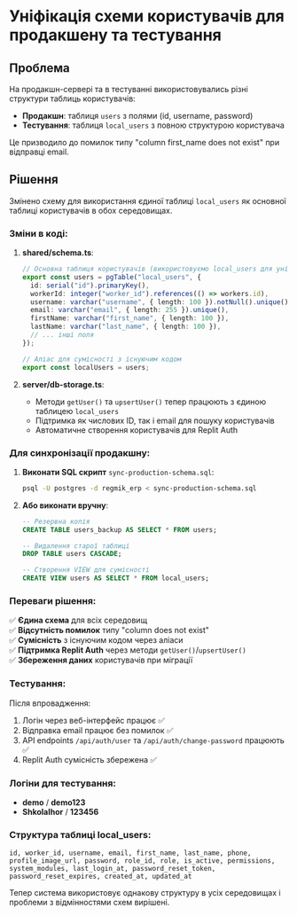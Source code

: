 # Уніфікація схеми користувачів для продакшену та тестування

## Проблема
На продакшн-сервері та в тестуванні використовувались різні структури таблиць користувачів:
- **Продакшн**: таблиця `users` з полями (id, username, password)
- **Тестування**: таблиця `local_users` з повною структурою користувача

Це призводило до помилок типу "column first_name does not exist" при відправці email.

## Рішення
Змінено схему для використання єдиної таблиці `local_users` як основної таблиці користувачів в обох середовищах.

### Зміни в коді:

1. **shared/schema.ts**:
   ```typescript
   // Основна таблиця користувачів (використовуємо local_users для уніфікації)
   export const users = pgTable("local_users", {
     id: serial("id").primaryKey(),
     workerId: integer("worker_id").references(() => workers.id),
     username: varchar("username", { length: 100 }).notNull().unique(),
     email: varchar("email", { length: 255 }).unique(),
     firstName: varchar("first_name", { length: 100 }),
     lastName: varchar("last_name", { length: 100 }),
     // ... інші поля
   });
   
   // Аліас для сумісності з існуючим кодом
   export const localUsers = users;
   ```

2. **server/db-storage.ts**:
   - Методи `getUser()` та `upsertUser()` тепер працюють з єдиною таблицею `local_users`
   - Підтримка як числових ID, так і email для пошуку користувачів
   - Автоматичне створення користувачів для Replit Auth

### Для синхронізації продакшну:

1. **Виконати SQL скрипт** `sync-production-schema.sql`:
   ```bash
   psql -U postgres -d regmik_erp < sync-production-schema.sql
   ```

2. **Або виконати вручну**:
   ```sql
   -- Резервна копія
   CREATE TABLE users_backup AS SELECT * FROM users;
   
   -- Видалення старої таблиці
   DROP TABLE users CASCADE;
   
   -- Створення VIEW для сумісності
   CREATE VIEW users AS SELECT * FROM local_users;
   ```

### Переваги рішення:

✅ **Єдина схема** для всіх середовищ  
✅ **Відсутність помилок** типу "column does not exist"  
✅ **Сумісність** з існуючим кодом через аліаси  
✅ **Підтримка Replit Auth** через методи `getUser()`/`upsertUser()`  
✅ **Збереження даних** користувачів при міграції  

### Тестування:

Після впровадження:
1. Логін через веб-інтерфейс працює ✅
2. Відправка email працює без помилок ✅  
3. API endpoints `/api/auth/user` та `/api/auth/change-password` працюють ✅
4. Replit Auth сумісність збережена ✅

### Логіни для тестування:
- **demo** / **demo123**
- **ShkolaIhor** / **123456**

### Структура таблиці local_users:
```
id, worker_id, username, email, first_name, last_name, phone, 
profile_image_url, password, role_id, role, is_active, permissions, 
system_modules, last_login_at, password_reset_token, 
password_reset_expires, created_at, updated_at
```

Тепер система використовує однакову структуру в усіх середовищах і проблеми з відмінностями схем вирішені.